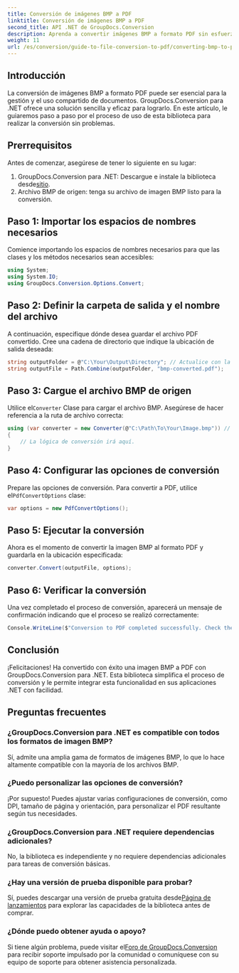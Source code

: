 ```yaml
---
title: Conversión de imágenes BMP a PDF
linktitle: Conversión de imágenes BMP a PDF
second_title: API .NET de GroupDocs.Conversion
description: Aprenda a convertir imágenes BMP a formato PDF sin esfuerzo con GroupDocs.Conversion para .NET. Este completo tutorial paso a paso cubre los requisitos previos, el manejo de archivos fuente y las opciones de personalización.
weight: 11
url: /es/conversion/guide-to-file-conversion-to-pdf/converting-bmp-to-pdf/
---
```

## Introducción

La conversión de imágenes BMP a formato PDF puede ser esencial para la gestión y el uso compartido de documentos. GroupDocs.Conversion para .NET ofrece una solución sencilla y eficaz para lograrlo. En este artículo, le guiaremos paso a paso por el proceso de uso de esta biblioteca para realizar la conversión sin problemas.

## Prerrequisitos

Antes de comenzar, asegúrese de tener lo siguiente en su lugar:

1.  GroupDocs.Conversion para .NET: Descargue e instale la biblioteca desde[sitio](https://releases.groupdocs.com/conversion/net/).
2. Archivo BMP de origen: tenga su archivo de imagen BMP listo para la conversión.

## Paso 1: Importar los espacios de nombres necesarios

Comience importando los espacios de nombres necesarios para que las clases y los métodos necesarios sean accesibles:

```csharp
using System;
using System.IO;
using GroupDocs.Conversion.Options.Convert;
```

## Paso 2: Definir la carpeta de salida y el nombre del archivo

A continuación, especifique dónde desea guardar el archivo PDF convertido. Cree una cadena de directorio que indique la ubicación de salida deseada:

```csharp
string outputFolder = @"C:\Your\Output\Directory"; // Actualice con la ruta de su directorio
string outputFile = Path.Combine(outputFolder, "bmp-converted.pdf");
```

## Paso 3: Cargue el archivo BMP de origen

 Utilice el`Converter` Clase para cargar el archivo BMP. Asegúrese de hacer referencia a la ruta de archivo correcta:

```csharp
using (var converter = new Converter(@"C:\Path\To\Your\Image.bmp")) // Actualice con la ruta de su archivo BMP
{
    // La lógica de conversión irá aquí.
}
```

## Paso 4: Configurar las opciones de conversión

 Prepare las opciones de conversión. Para convertir a PDF, utilice el`PdfConvertOptions` clase:

```csharp
var options = new PdfConvertOptions();
```

## Paso 5: Ejecutar la conversión

Ahora es el momento de convertir la imagen BMP al formato PDF y guardarla en la ubicación especificada:

```csharp
converter.Convert(outputFile, options);
```

## Paso 6: Verificar la conversión

Una vez completado el proceso de conversión, aparecerá un mensaje de confirmación indicando que el proceso se realizó correctamente:

```csharp
Console.WriteLine($"Conversion to PDF completed successfully. Check the output in: {outputFolder}");
```

## Conclusión

¡Felicitaciones! Ha convertido con éxito una imagen BMP a PDF con GroupDocs.Conversion para .NET. Esta biblioteca simplifica el proceso de conversión y le permite integrar esta funcionalidad en sus aplicaciones .NET con facilidad.

## Preguntas frecuentes

### ¿GroupDocs.Conversion para .NET es compatible con todos los formatos de imagen BMP?

Sí, admite una amplia gama de formatos de imágenes BMP, lo que lo hace altamente compatible con la mayoría de los archivos BMP.

### ¿Puedo personalizar las opciones de conversión?

¡Por supuesto! Puedes ajustar varias configuraciones de conversión, como DPI, tamaño de página y orientación, para personalizar el PDF resultante según tus necesidades.

### ¿GroupDocs.Conversion para .NET requiere dependencias adicionales?

No, la biblioteca es independiente y no requiere dependencias adicionales para tareas de conversión básicas.

### ¿Hay una versión de prueba disponible para probar?

 Sí, puedes descargar una versión de prueba gratuita desde[Página de lanzamientos](https://releases.groupdocs.com/) para explorar las capacidades de la biblioteca antes de comprar.

### ¿Dónde puedo obtener ayuda o apoyo?

Si tiene algún problema, puede visitar el[Foro de GroupDocs.Conversion](https://forum.groupdocs.com/c/conversion/11) para recibir soporte impulsado por la comunidad o comuníquese con su equipo de soporte para obtener asistencia personalizada.